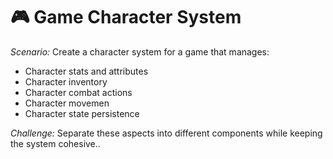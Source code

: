 # 🎮 Game Character System

*Scenario:* Create a character system for a game that manages:

- Character stats and attributes
- Character inventory
- Character combat actions
- Character movemen
- Character state persistence


*Challenge:* Separate these aspects into different components while keeping the system cohesive..
